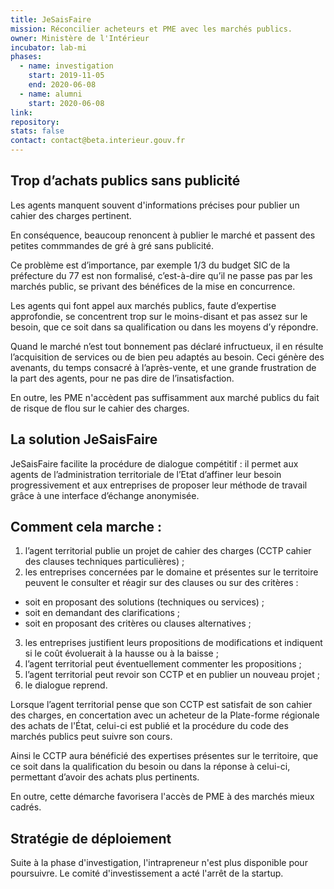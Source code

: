 ```yaml
---
title: JeSaisFaire
mission: Réconcilier acheteurs et PME avec les marchés publics.
owner: Ministère de l'Intérieur
incubator: lab-mi
phases:
  - name: investigation
    start: 2019-11-05
    end: 2020-06-08
  - name: alumni
    start: 2020-06-08
link:
repository:
stats: false
contact: contact@beta.interieur.gouv.fr
---
```


## Trop d’achats publics sans publicité 

Les agents manquent souvent d'informations précises pour publier un cahier des charges pertinent. 

En conséquence, beaucoup renoncent à publier le marché et passent des petites commmandes de gré à gré sans publicité. 

Ce problème est d’importance, par exemple 1/3 du budget SIC de la préfecture du 77 est non formalisé, c’est-à-dire qu’il ne passe pas par les marchés public, se privant des bénéfices de la mise en concurrence.

Les agents qui font appel aux marchés publics, faute d’expertise approfondie, se concentrent trop sur le moins-disant et pas assez sur le besoin, que ce soit dans sa qualification ou dans les moyens d’y répondre.

Quand le marché n’est tout bonnement pas déclaré infructueux, il en résulte l’acquisition de services ou de bien peu adaptés au besoin. Ceci génère des avenants, du temps consacré à l’après-vente, et une grande frustration de la part des agents, pour ne pas dire de l’insatisfaction.

En outre, les PME n'accèdent pas suffisamment aux marché publics du fait de risque de flou sur le cahier des charges.


## La solution JeSaisFaire

JeSaisFaire facilite la procédure de dialogue compétitif : il permet aux agents de l’administration territoriale de l’Etat d’affiner leur besoin progressivement et aux entreprises de proposer leur méthode de travail grâce à une interface d’échange anonymisée.

## Comment cela marche :
1. l’agent territorial publie un projet de cahier des charges (CCTP cahier des clauses techniques particulières) ;
2. les entreprises concernées par le domaine et présentes sur le territoire peuvent le consulter et réagir sur des clauses ou sur des critères :
- soit en proposant des solutions (techniques ou services) ;
- soit en demandant des clarifications ;
- soit en proposant des critères ou clauses alternatives ;
3. les entreprises justifient leurs propositions de modifications et indiquent si le coût évoluerait à la hausse ou à la baisse ;
4. l’agent territorial peut éventuellement commenter les propositions ;
5. l’agent territorial peut revoir son CCTP et en publier un nouveau projet ;
6. le dialogue reprend.


Lorsque l’agent territorial pense que son CCTP est satisfait de son cahier des charges, en concertation avec un acheteur de la Plate-forme régionale des achats de l'État, celui-ci est publié et la procédure du code des marchés publics peut suivre son cours.

Ainsi le CCTP aura bénéficié des expertises présentes sur le territoire, que ce soit dans la qualification du besoin ou dans la réponse à celui-ci, permettant d’avoir des achats plus pertinents.

En outre, cette démarche favorisera l'accès de PME à des marchés mieux cadrés.


## Stratégie de déploiement

Suite à la phase d'investigation, l'intrapreneur n'est plus disponible pour poursuivre. Le comité d'investissement a acté l'arrêt de la startup.
